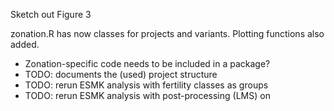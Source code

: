 Sketch out Figure 3

zonation.R has now classes for projects and variants. Plotting functions also
added. 

* Zonation-specific code needs to be included in a package?
* TODO: documents the (used) project structure
* TODO: rerun ESMK analysis with fertility classes as groups
* TODO: rerun ESMK analysis with post-processing (LMS) on